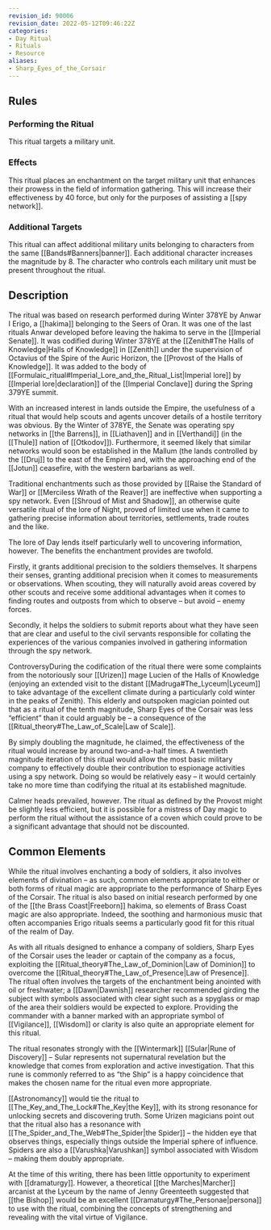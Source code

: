 ```yaml
---
revision_id: 90006
revision_date: 2022-05-12T09:46:22Z
categories:
- Day Ritual
- Rituals
- Resource
aliases:
- Sharp_Eyes_of_the_Corsair
---
```


## Rules

### Performing the Ritual
 This ritual targets a military unit.  
### Effects
This ritual places an enchantment on the target military unit that enhances their prowess in the field of information gathering. This will increase their effectiveness by 40 force, but only for the purposes of assisting a [[spy network]].


### Additional Targets
This ritual can affect additional military units belonging to characters from the same [[Bands#Banners|banner]]. Each additional character increases the magnitude by 8. The character who controls each military unit must be present throughout the ritual. 

## Description
The ritual was based on research performed during Winter 378YE by Anwar I Erigo, a [[hakima]] belonging to the Seers of Oran. It was one of the last rituals Anwar developed before leaving the hakima to serve in the [[Imperial Senate]]. It was codified during Winter 378YE at the [[Zenith#The Halls of Knowledge|Halls of Knowledge]] in [[Zenith]] under the supervision of Octavius of the Spire of the Auric Horizon, the [[Provost of the Halls of Knowledge]]. It was added to the body of [[Formulaic_ritual#Imperial_Lore_and_the_Ritual_List|Imperial lore]] by [[Imperial lore|declaration]] of the [[Imperial Conclave]] during the Spring 379YE summit.

With an increased interest in lands outside the Empire, the usefulness of a ritual that would help scouts and agents uncover details of a hostile territory was obvious. By the Winter of 378YE, the Senate was operating spy networks in [[the Barrens]], in [[Liathaven]] and in [[Verthandi]] (in the [[Thule]] nation of [[Otkodov]]). Furthermore, it seemed likely that similar networks would soon be established in the Mallum (the lands controlled by the [[Druj]] to the east of the Empire) and, with the approaching end of the [[Jotun]] ceasefire, with the western barbarians as well.

Traditional enchantments such as those provided by [[Raise the Standard of War]] or [[Merciless Wrath of the Reaver]] are ineffective when supporting a spy network. Even [[Shroud of Mist and Shadow]], an otherwise quite versatile ritual of the lore of Night, proved of limited use when it came to gathering precise information about territories, settlements, trade routes and the like.

The lore of Day lends itself particularly well to uncovering information, however. The benefits the enchantment provides are twofold.

Firstly, it grants additional precision to the soldiers themselves. It sharpens their senses, granting additional precision when it comes to measurements or observations. When scouting, they will naturally avoid areas covered by other scouts and receive some additional advantages when it comes to finding routes and outposts from which to observe – but avoid – enemy forces.

Secondly, it helps the soldiers to submit reports about what they have seen that are clear and useful to the civil servants responsible for collating the experiences of the various companies involved in gathering information through the spy network.

ControversyDuring the codification of the ritual there were some complaints from the notoriously sour [[Urizen]] mage Lucien of the Halls of Knowledge (enjoying an extended visit to the distant [[Madruga#The_Lyceum|Lyceum]] to take advantage of the excellent climate during a particularly cold winter in the peaks of Zenith). This elderly and outspoken magician pointed out that as a ritual of the tenth magnitude, Sharp Eyes of the Corsair was less “efficient” than it could arguably be – a consequence of the [[Ritual_theory#The_Law_of_Scale|Law of Scale]]. 

By simply doubling the magnitude, he claimed, the effectiveness of the ritual would increase by around two-and-a-half times. A twentieth magnitude iteration of this ritual would allow the most basic military company to effectively double their contribution to espionage activities using a spy network. Doing so would be relatively easy – it would certainly take no more time than codifying the ritual at its established magnitude.

Calmer heads prevailed, however. The ritual as defined by the Provost might be slightly less efficient, but it is possible for a mistress of Day magic to perform the ritual without the assistance of a coven which could prove to be a significant advantage that should not be discounted.

## Common Elements
While the ritual involves enchanting a body of soldiers, it also involves elements of divination – as such, common elements appropriate to either or both forms of ritual magic are appropriate to the performance of Sharp Eyes of the Corsair. The ritual is also based on initial research performed by one of the [[the Brass Coast|Freeborn]] hakima, so elements of Brass Coast magic are also appropriate. Indeed, the soothing and harmonious music that often accompanies Erigo rituals seems a particularly good fit for this ritual of the realm of Day.

As with all rituals designed to enhance a company of soldiers, Sharp Eyes of the Corsair uses the leader or captain of the company as a focus, exploiting the [[Ritual_theory#The_Law_of_Dominion|Law of Dominion]] to overcome the [[Ritual_theory#The_Law_of_Presence|Law of Presence]]. The ritual often involves the targets of the enchantment being anointed with oil or freshwater; a [[Dawn|Dawnish]] researcher recommended girding the subject with symbols associated with clear sight such as a spyglass or map of the area their soldiers would be expected to explore. Providing the commander with a banner marked with an appropriate symbol of [[Vigilance]], [[Wisdom]] or clarity is also quite an appropriate element for this ritual.

The ritual resonates strongly with the [[Wintermark]] [[Sular|Rune of Discovery]] – Sular represents not supernatural revelation but the knowledge that comes from exploration and active investigation. That this rune is commonly referred to as “the Ship” is a happy coincidence that makes the chosen name for the ritual even more appropriate.

[[Astronomancy]] would tie the ritual to [[The_Key_and_The_Lock#The_Key|the Key]], with its strong resonance for unlocking secrets and discovering truth. Some Urizen magicians point out that the ritual also has a resonance with [[The_Spider_and_The_Web#The_Spider|the Spider]] – the hidden eye that observes things, especially things outside the Imperial sphere of influence. Spiders are also a [[Varushka|Varushkan]] symbol associated with Wisdom – making them doubly appropriate.

At the time of this writing, there has been little opportunity to experiment with [[dramaturgy]]. However, a theoretical [[the Marches|Marcher]] arcanist at the Lyceum by the name of Jenny Greenteeth suggested that [[the Bishop]] would be an excellent [[Dramaturgy#The_Personae|persona]] to use with the ritual, combining the concepts of strengthening and revealing with the vital virtue of Vigilance.



